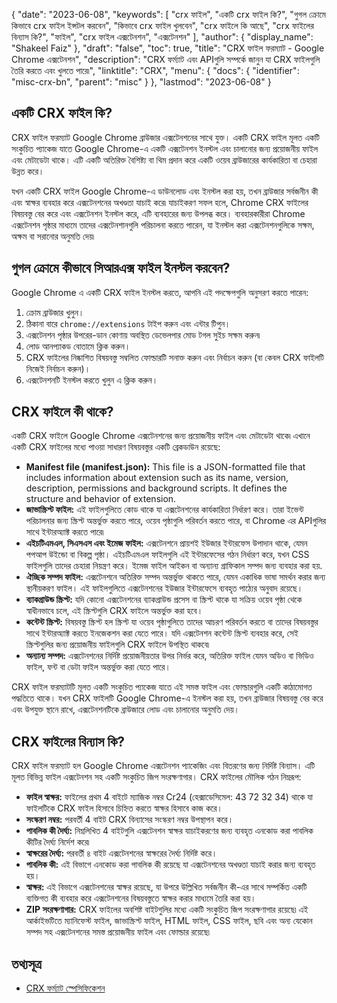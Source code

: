 {
  "date": "2023-06-08",
  "keywords": [
"crx ফাইল",
"একটি crx ফাইল কি?",
"গুগল ক্রোমে কিভাবে crx ফাইল ইন্সটল করবেন",
"কিভাবে crx ফাইল খুলবেন",
"crx ফাইলে কি আছে",
"crx ফাইলের বিন্যাস কি?",
"ফাইল",
"crx ফাইল এক্সটেনশন",
"এক্সটেনশন"
],
  "author": {
    "display_name": "Shakeel Faiz"
},
  "draft": "false",
  "toc": true,
  "title": "CRX ফাইল ফরম্যাট - Google Chrome এক্সটেনশন",
  "description": "CRX ফর্ম্যাট এবং APIগুলি সম্পর্কে জানুন যা CRX ফাইলগুলি তৈরি করতে এবং খুলতে পারে৷",
  "linktitle": "CRX",
  "menu": {
    "docs": {
      "identifier": "misc-crx-bn",
      "parent": "misc"
}
},
  "lastmod": "2023-06-08"
}

## একটি CRX ফাইল কি?

CRX ফাইল ফরম্যাট Google Chrome ব্রাউজার এক্সটেনশনের সাথে যুক্ত। একটি CRX ফাইল মূলত একটি সংকুচিত প্যাকেজ যাতে Google Chrome-এ একটি এক্সটেনশন ইনস্টল এবং চালানোর জন্য প্রয়োজনীয় ফাইল এবং মেটাডেটা থাকে। এটি একটি অতিরিক্ত বৈশিষ্ট্য বা থিম প্রদান করে একটি ওয়েব ব্রাউজারের কার্যকারিতা বা চেহারা উন্নত করে।

যখন একটি CRX ফাইল Google Chrome-এ ডাউনলোড এবং ইনস্টল করা হয়, তখন ব্রাউজার সর্বজনীন কী এবং স্বাক্ষর ব্যবহার করে এক্সটেনশনের অখণ্ডতা যাচাই করে৷ যাচাইকরণ সফল হলে, Chrome CRX ফাইলের বিষয়বস্তু বের করে এবং এক্সটেনশন ইনস্টল করে, এটি ব্যবহারের জন্য উপলব্ধ করে। ব্যবহারকারীরা Chrome এক্সটেনশন পৃষ্ঠার মাধ্যমে তাদের এক্সটেনশানগুলি পরিচালনা করতে পারেন, যা ইনস্টল করা এক্সটেনশনগুলিকে সক্ষম, অক্ষম বা সরানোর অনুমতি দেয়৷

## গুগল ক্রোমে কীভাবে সিআরএক্স ফাইল ইনস্টল করবেন?

Google Chrome এ একটি CRX ফাইল ইনস্টল করতে, আপনি এই পদক্ষেপগুলি অনুসরণ করতে পারেন:

1. ক্রোম ব্রাউজার খুলুন।
2. ঠিকানা বারে `chrome://extensions` টাইপ করুন এবং এন্টার টিপুন।
3. এক্সটেনশন পৃষ্ঠার উপরের-ডান কোণায় অবস্থিত ডেভেলপার মোড টগল সুইচ সক্ষম করুন৷
4. লোড আনপ্যাকড বোতামে ক্লিক করুন।
5. CRX ফাইলের নিষ্কাশিত বিষয়বস্তু সম্বলিত ফোল্ডারটি সনাক্ত করুন এবং নির্বাচন করুন (বা কেবল CRX ফাইলটি নিজেই নির্বাচন করুন)।
6. এক্সটেনশনটি ইনস্টল করতে খুলুন এ ক্লিক করুন।

## CRX ফাইলে কী থাকে?

একটি CRX ফাইলে Google Chrome এক্সটেনশনের জন্য প্রয়োজনীয় ফাইল এবং মেটাডেটা থাকে৷ এখানে একটি CRX ফাইলের মধ্যে পাওয়া সাধারণ বিষয়বস্তুর একটি ব্রেকডাউন রয়েছে:

- **Manifest file (manifest.json):** This file is a JSON-formatted file that includes information about extension such as its name, version, description, permissions and background scripts. It defines the structure and behavior of extension.
- **জাভাস্ক্রিপ্ট ফাইল:** এই ফাইলগুলিতে কোড থাকে যা এক্সটেনশনের কার্যকারিতা নির্ধারণ করে। তারা ইভেন্ট পরিচালনার জন্য স্ক্রিপ্ট অন্তর্ভুক্ত করতে পারে, ওয়েব পৃষ্ঠাগুলি পরিবর্তন করতে পারে, বা Chrome এর APIগুলির সাথে ইন্টারঅ্যাক্ট করতে পারে৷
- **এইচটিএমএল, সিএসএস এবং ইমেজ ফাইল:** এক্সটেনশনে প্রায়শই ইউজার ইন্টারফেস উপাদান থাকে, যেমন পপআপ উইন্ডো বা বিকল্প পৃষ্ঠা। এইচটিএমএল ফাইলগুলি এই ইন্টারফেসের গঠন নির্ধারণ করে, যখন CSS ফাইলগুলি তাদের চেহারা নিয়ন্ত্রণ করে। ইমেজ ফাইল আইকন বা অন্যান্য গ্রাফিকাল সম্পদ জন্য ব্যবহার করা হয়.
- **ঐচ্ছিক সম্পদ ফাইল:** এক্সটেনশনে অতিরিক্ত সম্পদ অন্তর্ভুক্ত থাকতে পারে, যেমন একাধিক ভাষা সমর্থন করার জন্য স্থানীয়করণ ফাইল। এই ফাইলগুলিতে এক্সটেনশনের ইউজার ইন্টারফেসে ব্যবহৃত পাঠ্যের অনুবাদ রয়েছে।
- **ব্যাকগ্রাউন্ড স্ক্রিপ্ট:** যদি কোনো এক্সটেনশনের ব্যাকগ্রাউন্ড প্রসেস বা স্ক্রিপ্ট থাকে যা সক্রিয় ওয়েব পৃষ্ঠা থেকে স্বাধীনভাবে চলে, এই স্ক্রিপ্টগুলি CRX ফাইলে অন্তর্ভুক্ত করা হবে।
- **কন্টেন্ট স্ক্রিপ্ট:** বিষয়বস্তু স্ক্রিপ্ট হল স্ক্রিপ্ট যা ওয়েব পৃষ্ঠাগুলিতে তাদের আচরণ পরিবর্তন করতে বা তাদের বিষয়বস্তুর সাথে ইন্টারঅ্যাক্ট করতে ইনজেকশন করা যেতে পারে। যদি এক্সটেনশন কন্টেন্ট স্ক্রিপ্ট ব্যবহার করে, সেই স্ক্রিপ্টগুলির জন্য প্রয়োজনীয় ফাইলগুলি CRX ফাইলে উপস্থিত থাকবে৷
- **অন্যান্য সম্পদ:** এক্সটেনশনের নির্দিষ্ট প্রয়োজনীয়তার উপর নির্ভর করে, অতিরিক্ত ফাইল যেমন অডিও বা ভিডিও ফাইল, ফন্ট বা ডেটা ফাইল অন্তর্ভুক্ত করা যেতে পারে।

CRX ফাইল ফরম্যাটটি মূলত একটি সংকুচিত প্যাকেজ যাতে এই সমস্ত ফাইল এবং ফোল্ডারগুলি একটি কাঠামোগত পদ্ধতিতে থাকে। যখন CRX ফাইলটি Google Chrome-এ ইনস্টল করা হয়, তখন ব্রাউজার বিষয়বস্তু বের করে এবং উপযুক্ত স্থানে রাখে, এক্সটেনশনটিকে ব্রাউজারে লোড এবং চালানোর অনুমতি দেয়।

## CRX ফাইলের বিন্যাস কি?

CRX ফাইল ফরম্যাট হল Google Chrome এক্সটেনশন প্যাকেজিং এবং বিতরণের জন্য নির্দিষ্ট বিন্যাস। এটি মূলত বিভিন্ন ফাইল এক্সটেনশন সহ একটি সংকুচিত জিপ সংরক্ষণাগার। CRX ফাইলের মৌলিক গঠন নিম্নরূপ:

- **ফাইল স্বাক্ষর:** ফাইলের প্রথম 4 বাইটে ম্যাজিক নম্বর Cr24 (হেক্সাডেসিমেল: 43 72 32 34) থাকে যা ফাইলটিকে CRX ফাইল হিসাবে চিহ্নিত করতে স্বাক্ষর হিসাবে কাজ করে।
- **সংস্করণ নম্বর:** পরবর্তী 4 বাইট CRX বিন্যাসের সংস্করণ নম্বর উপস্থাপন করে।
- **পাবলিক কী দৈর্ঘ্য:** নিম্নলিখিত 4 বাইটগুলি এক্সটেনশন স্বাক্ষর যাচাইকরণের জন্য ব্যবহৃত এনকোড করা পাবলিক কীটির দৈর্ঘ্য নির্দেশ করে৷
- **স্বাক্ষরের দৈর্ঘ্য:** পরবর্তী ৪ বাইট এক্সটেনশনের স্বাক্ষরের দৈর্ঘ্য নির্দিষ্ট করে।
- **পাবলিক কী:** এই বিভাগে এনকোড করা পাবলিক কী রয়েছে যা এক্সটেনশনের অখণ্ডতা যাচাই করার জন্য ব্যবহৃত হয়।
- **স্বাক্ষর:** এই বিভাগে এক্সটেনশনের স্বাক্ষর রয়েছে, যা উপরে উল্লিখিত সর্বজনীন কী-এর সাথে সম্পর্কিত একটি ব্যক্তিগত কী ব্যবহার করে এক্সটেনশনের বিষয়বস্তুতে স্বাক্ষর করার মাধ্যমে তৈরি করা হয়।
- **ZIP সংরক্ষণাগার:** CRX ফাইলের অবশিষ্ট বাইটগুলির মধ্যে একটি সংকুচিত জিপ সংরক্ষণাগার রয়েছে৷ এই আর্কাইভটিতে ম্যানিফেস্ট ফাইল, জাভাস্ক্রিপ্ট ফাইল, HTML ফাইল, CSS ফাইল, ছবি এবং অন্য যেকোন সম্পদ সহ এক্সটেনশনের সমস্ত প্রয়োজনীয় ফাইল এবং ফোল্ডার রয়েছে৷

## তথ্যসূত্র
* [CRX ফর্ম্যাট স্পেসিফিকেশন](https://groups.google.com/a/chromium.org/g/chromium-extensions/c/K3YIsNL_Et4)



